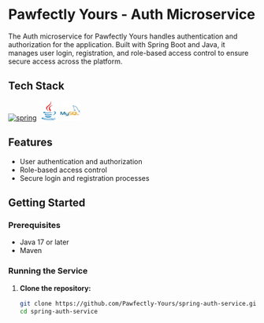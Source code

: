 # Pawfectly Yours - Auth Microservice

The Auth microservice for Pawfectly Yours handles authentication and authorization for the application. Built with Spring Boot and Java, it manages user login, registration, and role-based access control to ensure secure access across the platform.

## Tech Stack
<a href="https://spring.io/" target="_blank" rel="noreferrer"><img src="https://www.vectorlogo.zone/logos/springio/springio-icon.svg" alt="spring" width="40" height="40"/></a>
<a href="https://www.java.com" target="_blank" rel="noreferrer"><img src="https://raw.githubusercontent.com/devicons/devicon/master/icons/java/java-original.svg" alt="java" width="40" height="40"/></a>
<a href="https://www.mysql.com/" target="_blank" rel="noreferrer"><img src="https://raw.githubusercontent.com/devicons/devicon/master/icons/mysql/mysql-original-wordmark.svg" alt="mysql" width="40" height="40"/></a>

## Features
- User authentication and authorization
- Role-based access control
- Secure login and registration processes

## Getting Started

### Prerequisites
- Java 17 or later
- Maven

### Running the Service

1. **Clone the repository:**
   ```bash
   git clone https://github.com/Pawfectly-Yours/spring-auth-service.git
   cd spring-auth-service
